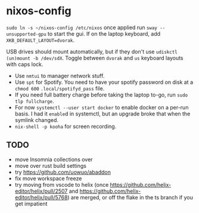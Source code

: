 # nixos-config

`sudo ln -s ~/nixos-config /etc/nixos`
once applied run `sway --unsupported-gpu` to start the gui. If on the laptop keyboard, add `XKB_DEFAULT_LAYOUT=dvorak`.

USB drives should mount automatically, but if they don't use `udiskctl (un)mount -b /dev/sdX`.
Toggle between `dvorak` and `us` keyboard layouts with caps lock.

- Use `nmtui` to manager network stuff.
- Use `spt` for Spotify. You need to have your spotify password on disk at a `chmod 600` `.local/spotifyd_pass` file.
- If you need full battery charge before taking the laptop to-go, run `sudo tlp fullcharge`.
- For now `systemctl --user start docker` to enable docker on a per-run basis. I had it `enable`d in systemctl, but an upgrade broke that when the symlink changed.
- `nix-shell -p kooha` for screen recording.

## TODO

- move Insomnia collections over
- move over rust build settings
- try https://github.com/uowuo/abaddon
- fix move workspace freeze
- try moving from vscode to helix (once https://github.com/helix-editor/helix/pull/2507 and https://github.com/helix-editor/helix/pull/5768) are merged, or off the flake in the ts branch if you get impatient
